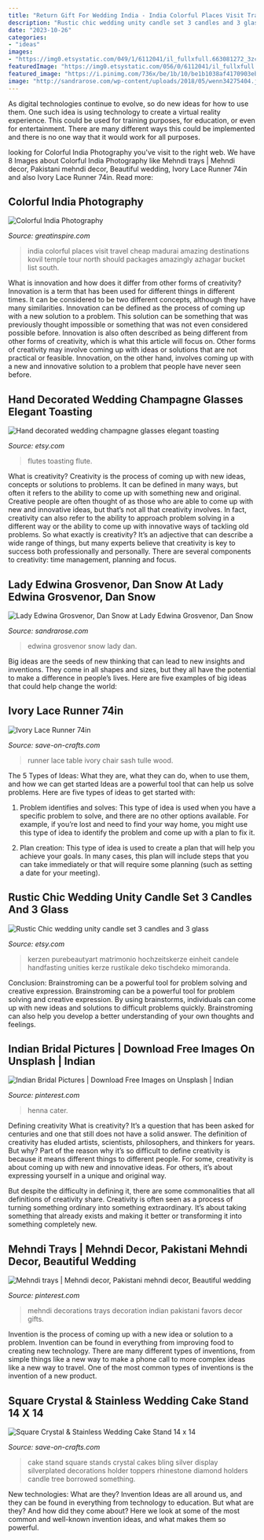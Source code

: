 ```yaml
---
title: "Return Gift For Wedding India - India Colorful Places Visit Travel Cheap Madurai Amazing Destinations Kovil Temple Tour North Should Packages Amazingly Azhagar Bucket List South"
description: "Rustic chic wedding unity candle set 3 candles and 3 glass"
date: "2023-10-26"
categories:
- "ideas"
images:
- "https://img0.etsystatic.com/049/1/6112041/il_fullxfull.663081272_3zc9.jpg"
featuredImage: "https://img0.etsystatic.com/056/0/6112041/il_fullxfull.710012406_3txh.jpg"
featured_image: "https://i.pinimg.com/736x/be/1b/10/be1b1038af4170903eb37b6c4411e007--mehndi-trays.jpg"
image: "http://sandrarose.com/wp-content/uploads/2018/05/wenn34275404.jpg"
---
```



As digital technologies continue to evolve, so do new ideas for how to use them. One such idea is using technology to create a virtual reality experience. This could be used for training purposes, for education, or even for entertainment. There are many different ways this could be implemented and there is no one way that it would work for all purposes.

	

		
looking for Colorful India Photography you've visit to the right web. We have 8 Images about Colorful India Photography like Mehndi trays | Mehndi decor, Pakistani mehndi decor, Beautiful wedding, Ivory Lace Runner 74in and also Ivory Lace Runner 74in. Read more:
		
    
## Colorful India Photography

<img loading=lazy src="https://www.greatinspire.com/wp-content/uploads/2016/07/Colorful-India-Photography-4.jpg" onerror="this.onerror=null;this.src='https://tse3.mm.bing.net/th?id=OIP.AGjxK5DCYsYIAgyIcVPT1QHaLr&amp;pid=15.1';" alt="Colorful India Photography">

_Source: greatinspire.com_

>india colorful places visit travel cheap madurai amazing destinations kovil temple tour north should packages amazingly azhagar bucket list south. 

	

What is innovation and how does it differ from other forms of creativity?
Innovation is a term that has been used for different things in different times. It can be considered to be two different concepts, although they have many similarities. Innovation can be defined as the process of coming up with a new solution to a problem. This solution can be something that was previously thought impossible or something that was not even considered possible before. Innovation is also often described as being different from other forms of creativity, which is what this article will focus on. Other forms of creativity may involve coming up with ideas or solutions that are not practical or feasible. Innovation, on the other hand, involves coming up with a new and innovative solution to a problem that people have never seen before.

    
## Hand Decorated Wedding Champagne Glasses Elegant Toasting

<img loading=lazy src="https://img0.etsystatic.com/049/1/6112041/il_fullxfull.663081272_3zc9.jpg" onerror="this.onerror=null;this.src='https://tse2.mm.bing.net/th?id=OIP.XXi_q3pgB8_xDYokoLVyLQHaJ4&amp;pid=15.1';" alt="Hand decorated wedding champagne glasses elegant toasting">

_Source: etsy.com_

>flutes toasting flute. 

	

What is creativity?
Creativity is the process of coming up with new ideas, concepts or solutions to problems. It can be defined in many ways, but often it refers to the ability to come up with something new and original. Creative people are often thought of as those who are able to come up with new and innovative ideas, but that’s not all that creativity involves. In fact, creativity can also refer to the ability to approach problem solving in a different way or the ability to come up with innovative ways of tackling old problems.
So what exactly is creativity? It’s an adjective that can describe a wide range of things, but many experts believe that creativity is key to success both professionally and personally. There are several components to creativity: time management, planning and focus.

    
## Lady Edwina Grosvenor, Dan Snow At Lady Edwina Grosvenor, Dan Snow

<img loading=lazy src="http://sandrarose.com/wp-content/uploads/2018/05/wenn34275404.jpg" onerror="this.onerror=null;this.src='https://tse1.mm.bing.net/th?id=OIP.uA3JmI6CbWiMhZjiKmM6dAHaMQ&amp;pid=15.1';" alt="Lady Edwina Grosvenor, Dan Snow at Lady Edwina Grosvenor, Dan Snow">

_Source: sandrarose.com_

>edwina grosvenor snow lady dan. 

	

Big ideas are the seeds of new thinking that can lead to new insights and inventions. They come in all shapes and sizes, but they all have the potential to make a difference in people’s lives. Here are five examples of big ideas that could help change the world: 

    
## Ivory Lace Runner 74in

<img loading=lazy src="https://d28xhcgddm1buq.cloudfront.net/product-images/ivory-tulle-runner-12-74-tp-1.jpg" onerror="this.onerror=null;this.src='https://tse1.mm.bing.net/th?id=OIP.jRwowZZdBvqyaER01n0INgHaLH&amp;pid=15.1';" alt="Ivory Lace Runner 74in">

_Source: save-on-crafts.com_

>runner lace table ivory chair sash tulle wood. 

	

The 5 Types of Ideas: What they are, what they can do, when to use them, and how we can get started
Ideas are a powerful tool that can help us solve problems. Here are five types of ideas to get started with:
1. Problem identifies and solves: This type of idea is used when you have a specific problem to solve, and there are no other options available. For example, if you’re lost and need to find your way home, you might use this type of idea to identify the problem and come up with a plan to fix it.

2. Plan creation: This type of idea is used to create a plan that will help you achieve your goals. In many cases, this plan will include steps that you can take immediately or that will require some planning (such as setting a date for your meeting).


    
## Rustic Chic Wedding Unity Candle Set 3 Candles And 3 Glass

<img loading=lazy src="https://img0.etsystatic.com/056/0/6112041/il_fullxfull.710012406_3txh.jpg" onerror="this.onerror=null;this.src='https://tse1.mm.bing.net/th?id=OIP.2sFGAvRmd3EQOddZ_7nMggHaKb&amp;pid=15.1';" alt="Rustic Chic wedding unity candle set 3 candles and 3 glass">

_Source: etsy.com_

>kerzen purebeautyart matrimonio hochzeitskerze einheit candele handfasting unities kerze rustikale deko tischdeko mimoranda. 

	

Conclusion: Brainstroming can be a powerful tool for problem solving and creative expression.
Brainstroming can be a powerful tool for problem solving and creative expression. By using brainstorms, individuals can come up with new ideas and solutions to difficult problems quickly. Brainstroming can also help you develop a better understanding of your own thoughts and feelings.

    
## Indian Bridal Pictures | Download Free Images On Unsplash | Indian

<img loading=lazy src="https://i.pinimg.com/736x/bd/71/0e/bd710ecba63183110ec7df5124c9142f.jpg" onerror="this.onerror=null;this.src='https://tse4.mm.bing.net/th?id=OIP.x82_m4c0smvBEZJnVr0k1wHaLH&amp;pid=15.1';" alt="Indian Bridal Pictures | Download Free Images on Unsplash | Indian">

_Source: pinterest.com_

>henna cater. 

	

Defining creativity
What is creativity? It’s a question that has been asked for centuries and one that still does not have a solid answer. The definition of creativity has eluded artists, scientists, philosophers, and thinkers for years. But why?
Part of the reason why it’s so difficult to define creativity is because it means different things to different people. For some, creativity is about coming up with new and innovative ideas. For others, it’s about expressing yourself in a unique and original way.

But despite the difficulty in defining it, there are some commonalities that all definitions of creativity share. Creativity is often seen as a process of turning something ordinary into something extraordinary. It’s about taking something that already exists and making it better or transforming it into something completely new.

    
## Mehndi Trays | Mehndi Decor, Pakistani Mehndi Decor, Beautiful Wedding

<img loading=lazy src="https://i.pinimg.com/736x/be/1b/10/be1b1038af4170903eb37b6c4411e007--mehndi-trays.jpg" onerror="this.onerror=null;this.src='https://tse1.mm.bing.net/th?id=OIP.cX0eEvfnIjJwumW-mpIvdAHaJ3&amp;pid=15.1';" alt="Mehndi trays | Mehndi decor, Pakistani mehndi decor, Beautiful wedding">

_Source: pinterest.com_

>mehndi decorations trays decoration indian pakistani favors decor gifts. 

	

Invention is the process of coming up with a new idea or solution to a problem. Invention can be found in everything from improving food to creating new technology. There are many different types of inventions, from simple things like a new way to make a phone call to more complex ideas like a new way to travel. One of the most common types of inventions is the invention of a new product.

    
## Square Crystal &amp; Stainless Wedding Cake Stand 14 X 14

<img loading=lazy src="https://d28xhcgddm1buq.cloudfront.net/product-images/crystal-wedding-cake-stand-14-square-silverplated-4.jpg" onerror="this.onerror=null;this.src='https://tse1.mm.bing.net/th?id=OIP.nEdeJo1kji7O8Zb09JtlywAAAA&amp;pid=15.1';" alt="Square Crystal &amp; Stainless Wedding Cake Stand 14 x 14">

_Source: save-on-crafts.com_

>cake stand square stands crystal cakes bling silver display silverplated decorations holder toppers rhinestone diamond holders candle tree borrowed something. 

	

New technologies: What are they?
Invention Ideas are all around us, and they can be found in everything from technology to education. But what are they? And how did they come about? Here we look at some of the most common and well-known invention ideas, and what makes them so powerful.

